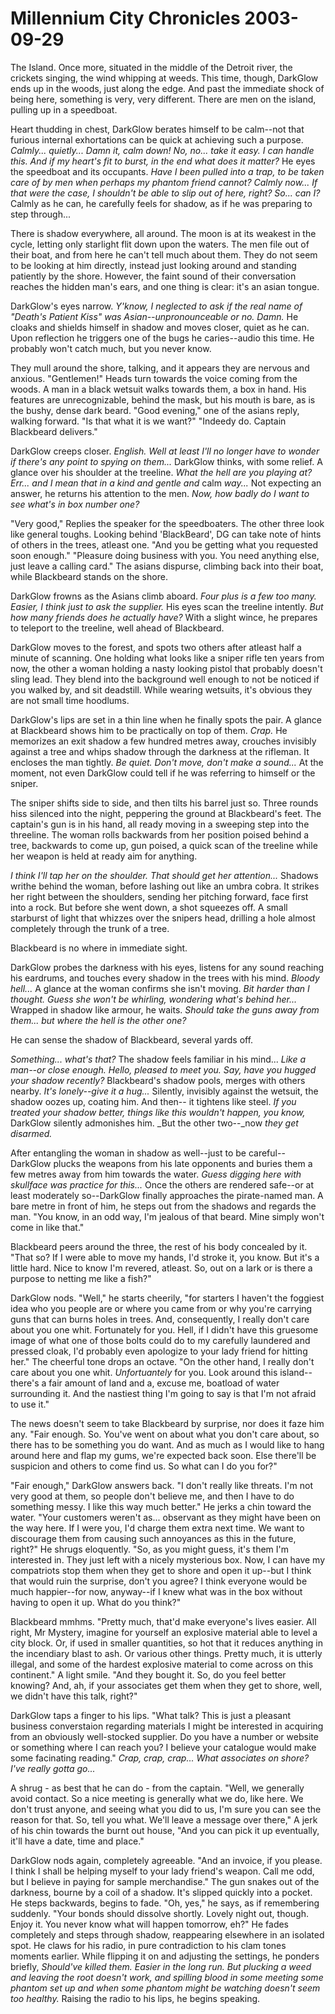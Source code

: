 <!-- TITLE: Millennium City Chronicles 2003-09-29 -->
<!-- SUBTITLE: A game log for Millennium City Chronicles -->

# Millennium City Chronicles 2003-09-29

The Island. Once more, situated in the middle of the Detroit river, the crickets singing, the wind whipping at weeds. This time, though, DarkGlow ends up in the woods, just along the edge. And past the immediate shock of being here, something is very, very different. There are men on the island, pulling up in a speedboat.

Heart thudding in chest, DarkGlow berates himself to be calm--not that furious internal exhortations can be quick at achieving such a purpose. _Calmly... quietly... Damn it, calm down! No, no... take it easy. I can handle this. And if my heart's fit to burst, in the end what does it matter?_ He eyes the speedboat and its occupants. _Have I been pulled into a trap, to be taken care of by men when perhaps my phantom friend cannot? Calmly now... If that were the case, I shouldn't be able to slip out of here, right? So... can I?_ Calmly as he can, he carefully feels for shadow, as if he was preparing to step through...

There is shadow everywhere, all around. The moon is at its weakest in the cycle, letting only starlight flit down upon the waters. The men file out of their boat, and from here he can't tell much about them. They do not seem to be looking at him directly, instead just looking around and standing patiently by the shore. However, the faint sound of their conversation reaches the hidden man's ears, and one thing is clear: it's an asian tongue.

DarkGlow's eyes narrow. _Y'know, I neglected to ask if the real name of "Death's Patient Kiss" was Asian--unpronounceable or no. Damn._ He cloaks and shields himself in shadow and moves closer, quiet as he can. Upon reflection he triggers one of the bugs he caries--audio this time. He probably won't catch much, but you never know.

They mull around the shore, talking, and it appears they are nervous and anxious. "Gentlemen!" Heads turn towards the voice coming from the woods. A man in a black wetsuit walks towards them, a box in hand. His features are unrecognizable, behind the mask, but his mouth is bare, as is the bushy, dense dark beard. "Good evening," one of the asians reply, walking forward. "Is that what it is we want?" "Indeedy do. Captain Blackbeard delivers."

DarkGlow creeps closer. _English. Well at least I'll no longer have to wonder if there's any point to spying on them..._ DarkGlow thinks, with some relief. A glance over his shoulder at the treeline. _What the hell are you playing at? Err... and I mean that in a kind and gentle and_ calm _way..._ Not expecting an answer, he returns his attention to the men. _Now, how badly do I want to see what's in box number one?_

"Very good," Replies the speaker for the speedboaters. The other three look like general toughs. Looking behind 'BlackBeard', DG can take note of hints of others in the trees, atleast one. "And you be getting what you requested soon enough." "Pleasure doing business with you. You need anything else, just leave a calling card." The asians dispurse, climbing back into their boat, while Blackbeard stands on the shore.

DarkGlow frowns as the Asians climb aboard. _Four plus is a few too many. Easier, I think just to ask the supplier._ His eyes scan the treeline intently. _But how many friends does he actually have?_ With a slight wince, he prepares to teleport to the treeline, well ahead of Blackbeard.

DarkGlow moves to the forest, and spots two others after atleast half a minute of scanning. One holding what looks like a sniper rifle ten years from now, the other a woman holding a nasty looking pistol that probably doesn't sling lead. They blend into the background well enough to not be noticed if you walked by, and sit deadstill. While wearing wetsuits, it's obvious they are not small time hoodlums.

DarkGlow's lips are set in a thin line when he finally spots the pair. A glance at Blackbeard shows him to be practically on top of them. _Crap._ He memorizes an exit shadow a few hundred metres away, crouches invisibly against a tree and whips shadow through the darkness at the rifleman. It encloses the man tightly. _Be quiet. Don't move, don't make a sound..._ At the moment, not even DarkGlow could tell if he was referring to himself or the sniper.

The sniper shifts side to side, and then tilts his barrel just so. Three rounds hiss silenced into the night, peppering the ground at Blackbeard's feet. The captain's gun is in his hand, all ready moving in a sweeping step into the threeline. The woman rolls backwards from her position poised behind a tree, backwards to come up, gun poised, a quick scan of the treeline while her weapon is held at ready aim for anything.

_I think I'll tap her on the shoulder. That should get her attention..._ Shadows writhe behind the woman, before lashing out like an umbra cobra. It strikes her right between the shoulders, sending her pitching forward, face first into a rock. But before she went down, a shot squeezes off. A small starburst of light that whizzes over the snipers head, drilling a hole almost completely through the trunk of a tree.

Blackbeard is no where in immediate sight.

DarkGlow probes the darkness with his eyes, listens for any sound reaching his eardrums, and touches every shadow in the trees with his mind. _Bloody hell..._ A glance at the woman confirms she isn't moving. _Bit harder than I thought. Guess she won't be whirling, wondering what's behind her..._ Wrapped in shadow like armour, he waits. _Should take the guns away from them... but where the hell is the other one?_

He can sense the shadow of Blackbeard, several yards off.

_Something... what's that?_ The shadow feels familiar in his mind... _Like a man--or close enough. Hello, pleased to meet you. Say, have you hugged your shadow recently?_ Blackbeard's shadow pools, merges with others nearby. _It's lonely--give it a hug..._ Silently, invisibly against the wetsuit, the shadow oozes up, coating him. And then-- it tightens like steel. _If you treated your shadow better, things like this wouldn't happen, you know,_ DarkGlow silently admonishes him. _But the other two--_now _they get disarmed._

After entangling the woman in shadow as well--just to be careful-- DarkGlow plucks the weapons from his late opponents and buries them a few metres away from him towards the water. _Guess digging here with skullface was practice for this..._ Once the others are rendered safe--or at least moderately so--DarkGlow finally approaches the pirate-named man. A bare metre in front of him, he steps out from the shadows and regards the man. "You know, in an odd way, I'm jealous of that beard. Mine simply won't come in like that."

Blackbeard peers around the three, the rest of his body concealed by it. "That so? If I were able to move my hands, I'd stroke it, you know. But it's a little hard. Nice to know I'm revered, atleast. So, out on a lark or is there a purpose to netting me like a fish?"

DarkGlow nods. "Well," he starts cheerily, "for starters I haven't the foggiest idea who you people are or where you came from or why you're carrying guns that can burns holes in trees. And, consequently, I really don't care about you one whit. Fortunately for you. Hell, if I didn't have this gruesome image of what one of those bolts could do to my carefully laundered and pressed cloak, I'd probably even apologize to your lady friend for hitting her." The cheerful tone drops an octave. "On the other hand, I really don't care about you one whit. _Unfortuantely_ for you. Look around this island--there's a fair amount of land and a, excuse me, boatload of water surrounding it. And the nastiest thing I'm going to say is that I'm not afraid to use it."

The news doesn't seem to take Blackbeard by surprise, nor does it faze him any. "Fair enough. So. You've went on about what you don't care about, so there has to be something you do want. And as much as I would like to hang around here and flap my gums, we're expected back soon. Else there'll be suspicion and others to come find us. So what can I do you for?"

"Fair enough," DarkGlow answers back. "I don't really like threats. I'm not very good at them, so people don't believe me, and then I have to do something messy. I like this way much better." He jerks a chin toward the water. "Your customers weren't as... observant as they might have been on the way here. If I were you, I'd charge them extra next time. We want to discourage them from causing such annoyances as this in the future, right?" He shrugs eloquently. "So, as you might guess, it's them I'm interested in. They just left with a nicely mysterious box. Now, I can have my compatriots stop them when they get to shore and open it up--but I think that would ruin the surprise, don't you agree? I think everyone would be much happier--for now, anyway--if I knew what was in the box without having to open it up. What do you think?"

Blackbeard mmhms. "Pretty much, that'd make everyone's lives easier. All right, Mr Mystery, imagine for yourself an explosive material able to level a city block. Or, if used in smaller quantities, so hot that it reduces anything in the incendiary blast to ash. Or various other things. Pretty much, it is utterly illegal, and some of the hardest explosive material to come across on this continent." A light smile. "And they bought it. So, do you feel better knowing? And, ah, if your associates get them when they get to shore, well, we didn't have this talk, right?"

DarkGlow taps a finger to his lips. "What talk? This is just a pleasant business converstaion regarding materials I might be interested in acquiring from an obviously well-stocked supplier. Do you have a number or website or something where I can reach you? I believe your catalogue would make some facinating reading." _Crap, crap, crap... What associates on shore? I've really gotta go..._

A shrug - as best that he can do - from the captain. "Well, we generally avoid contact. So a nice meeting is generally what we do, like here. We don't trust anyone, and seeing what you did to us, I'm sure you can see the reason for that. So, tell you what. We'll leave a message over there," A jerk of his chin towards the burnt out house, "And you can pick it up eventually, it'll have a date, time and place."

DarkGlow nods again, completely agreeable. "And an invoice, if you please. I think I shall be helping myself to your lady friend's weapon. Call me odd, but I believe in paying for sample merchandise." The gun snakes out of the darkness, bourne by a coil of a shadow. It's slipped quickly into a pocket. He steps backwards, begins to fade. "Oh, yes," he says, as if remembering suddenly. "Your bonds should dissolve shortly. Lovely night out, though. Enjoy it. You never know what will happen tomorrow, eh?" He fades completely and steps through shadow, reappearing elsewhere in an isolated spot. He claws for his radio, in pure contradiction to his clam tones moments earlier. While flipping it on and adjusting the settings, he ponders briefly, _Should've killed them. Easier in the long run. But plucking a weed and leaving the root doesn't work, and spilling blood in some meeting some phantom set up and when some phantom might be watching doesn't seem too healthy._ Raising the radio to his lips, he begins speaking.